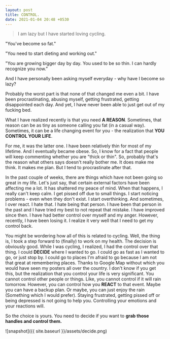 ```yaml
---
layout: post
title: CONTROL.
date: 2021-01-04 20:48 +0530
---
```


> I am lazy but I have started loving cycling.

"You've become so fat."  

"You need to start dieting and working out."  

"You are growing bigger day by day. You used to be so thin. I can hardly recognize you now."  

And I have personally been asking myself everyday - why have I become so lazy?  

Probably the worst part is that none of that changed me even a bit. I have been procrastinating, abusing myself, getting frustrated, getting disappointed each day. And yet, I have never been able to just get out of my fucking bed.  

What I have realized recently is that you need __A REASON__. Sometimes, that reason can be as tiny as someone calling you fat (in a casual way). Sometimes, it can be a life changing event for you - the realization that __YOU CONTROL YOUR LIFE__.  

For me, it was the latter one. I have been relatively thin for most of my lifetime. And I eventually became obese. So, I know for a fact that people will keep commenting whether you are "thick or thin". So, probably that's the reason what others says doesn't really bother me. It does make me think. It makes me plan. But I tend to procrastinate after that.

In the past couple of weeks, there are things which have not been going so great in my life. Let's just say, that certain external factors have been affecting me a lot. It has shattered my peace of mind. When that happens, I really can't keep calm. I get pissed off due to small things. I start noticing problems - even when they don't exist. I start overthinking. And sometimes, I over react. I hate that. I hate being that person. I have been that person in the past and I have tried my best to not repeat that mistake. I have improved since then. I have had better control over myself and my anger. However, recently, I have been losing it. I realize it very well that I need to get my control back.  

You might be wordering how all of this is related to cycling. Well, the thing is, I took a step forward to (finally) to work on my health. The decision is obviously good. While I was cycling, I realized, I had the control over that thing. I could __DECIDE__ where I wanted to go. I could go as fast as I wanted to go, or just stop by. I could go to places I'm afraid to go because I am not that great at remembering places. Thanks to Google Map without which you would have seen my posters all over the country. I don't know if you get this, but the realization that you control your life is very significant. You cannot control other people or things. Like, you cannot control if it will rain tomorrow. However, you can control how you __REACT__ to that event. Maybe you can have a backup plan. Or maybe, you can just enjoy the rain (Something which I would prefer). Staying frustrated, getting pissed off or being depressed is not going to help you. Controlling your emotions and your reactions will.

So the choice is yours. You need to decide if you want to __grab those handles and control them.__

![snapshot]({{ site.baseurl }}/assets/decide.png)
